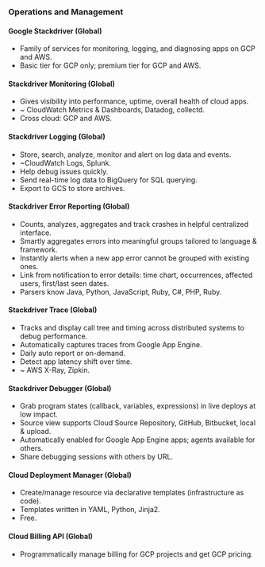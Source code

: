 ### Operations and Management

#### Google Stackdriver (Global)
* Family of services for monitoring, logging, and diagnosing apps on GCP and AWS.
* Basic tier for GCP only; premium tier for GCP and AWS.

#### Stackdriver Monitoring (Global)
* Gives visibility into performance, uptime, overall health of cloud apps.
* ~ CloudWatch Metrics & Dashboards, Datadog, collectd.
* Cross cloud: GCP and AWS.

#### Stackdriver Logging (Global)
* Store, search, analyze, monitor and alert on log data and events.
* ~CloudWatch Logs, Splunk.
* Help debug issues quickly.
* Send real-time log data to BigQuery for SQL querying.
* Export to GCS to store archives.

#### Stackdriver Error Reporting (Global)
* Counts, analyzes, aggregates and track crashes in helpful centralized interface.
* Smartly aggregates errors into meaningful groups tailored to language & framework.
* Instantly alerts when a new app error cannot be grouped with existing ones.
* Link from notification to error details: time chart, occurrences, affected users, first/last seen dates.
* Parsers know Java, Python, JavaScript, Ruby, C#, PHP, Ruby.

#### Stackdriver Trace (Global)
* Tracks and display call tree and timing across distributed systems to debug performance.
* Automatically captures traces from Google App Engine.
* Daily auto report or on-demand.
* Detect app latency shift over time.
* ~ AWS X-Ray, Zipkin.

#### Stackdriver Debugger (Global)
* Grab program states (callback, variables, expressions) in live deploys at low impact.
* Source view supports Cloud Source Repository, GitHub, Bitbucket, local & upload.
* Automatically enabled for Google App Engine apps; agents available for others.
* Share debugging sessions with others by URL.

#### Cloud Deployment Manager (Global)
* Create/manage resource via declarative templates (infrastructure as code).
* Templates written in YAML, Python, Jinja2.
* Free.

#### Cloud Billing API (Global)
* Programmatically manage billing for GCP projects and get GCP pricing.
